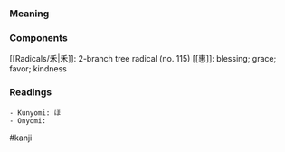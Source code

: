### Meaning



### Components

[[Radicals/禾|禾]]: 2-branch tree radical (no. 115) [[惠]]: blessing; grace; favor; kindness

### Readings

```
- Kunyomi: ほ
- Onyomi: 
```

#kanji